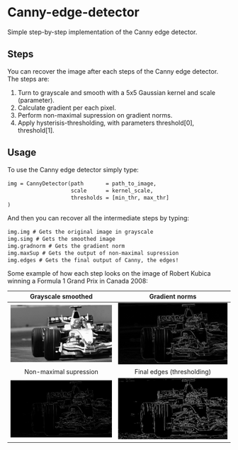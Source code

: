 # Canny-edge-detector
Simple step-by-step implementation of the Canny edge detector.

## Steps
You can recover the image after each steps of the Canny edge detector. The steps are:

1. Turn to grayscale and smooth with a 5x5 Gaussian kernel and scale (parameter).
2. Calculate gradient per each pixel. 
3. Perform non-maximal supression on gradient norms.
4. Apply hysterisis-thresholding, with parameters threshold[0], threshold[1].

## Usage
To use the Canny edge detector simply type:
```{python}
img = CannyDetector(path       = path_to_image, 
                    scale      = kernel_scale, 
                    thresholds = [min_thr, max_thr]
)
```
And then you can recover all the intermediate steps by typing:
```{python}
img.img # Gets the original image in grayscale
img.simg # Gets the smoothed image
img.gradnorm # Gets the gradient norm
img.maxSup # Gets the output of non-maximal supression
img.edges # Gets the final output of Canny, the edges!
```

Some example of how each step looks on the image of Robert Kubica winning a Formula 1 Grand Prix in Canada 2008:

| Grayscale smoothed | Gradient norms |
| :-------------: |:-------------:| 
| ![](smooth_kubica.png)        | ![](gradient_kubica.png) | 
| Non-maximal supression        | Final edges (thresholding)      | 
| ![](maxsup_kubica.png)   | ![](threshold_kubica.png)      | 